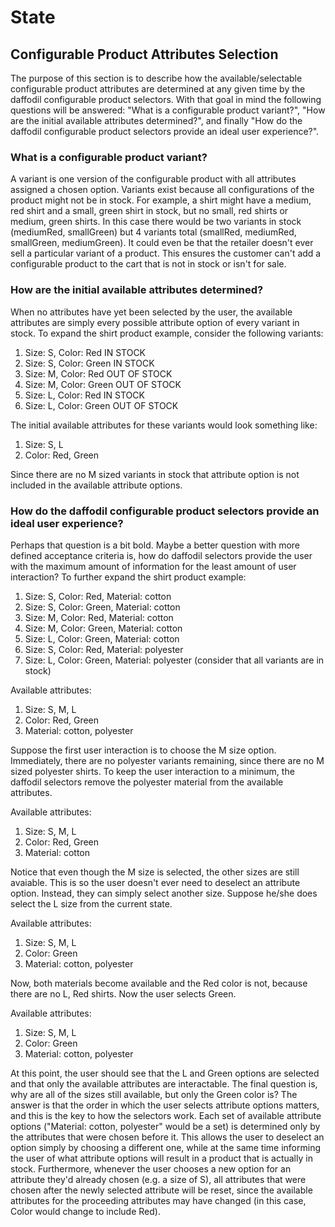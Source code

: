 # State

## Configurable Product Attributes Selection
The purpose of this section is to describe how the available/selectable configurable product attributes are determined at any given time by the daffodil configurable product selectors. With that goal in mind the following questions will be answered: "What is a configurable product variant?", "How are the initial available attributes determined?", and finally "How do the daffodil configurable product selectors provide an ideal user experience?".

### What is a configurable product variant?
A variant is one version of the configurable product with all attributes assigned a chosen option. Variants exist because all configurations of the product might not be in stock. For example, a shirt might have a medium, red shirt and a small, green shirt in stock, but no small, red shirts or medium, green shirts. In this case there would be two variants in stock (mediumRed, smallGreen) but 4 variants total (smallRed, mediumRed, smallGreen, mediumGreen). It could even be that the retailer doesn't ever sell a particular variant of a product. This ensures the customer can't add a configurable product to the cart that is not in stock or isn't for sale.

### How are the initial available attributes determined?
When no attributes have yet been selected by the user, the available attributes are simply every possible attribute option of every variant in stock. To expand the shirt product example, consider the following variants:

1. Size: S,     Color: Red        IN STOCK
2. Size: S,     Color: Green      IN STOCK
3. Size: M,     Color: Red        OUT OF STOCK
4. Size: M,     Color: Green      OUT OF STOCK
5. Size: L,     Color: Red        IN STOCK
6. Size: L,     Color: Green      OUT OF STOCK

The initial available attributes for these variants would look something like:
1. Size: S, L
2. Color: Red, Green

Since there are no M sized variants in stock that attribute option is not included in the available attribute options.

### How do the daffodil configurable product selectors provide an ideal user experience?
Perhaps that question is a bit bold. Maybe a better question with more defined acceptance criteria is, how do daffodil selectors provide the user with the maximum amount of information for the least amount of user interaction? To further expand the shirt product example:

1. Size: S,     Color: Red,     Material: cotton
2. Size: S,     Color: Green,   Material: cotton
3. Size: M,     Color: Red,     Material: cotton
4. Size: M,     Color: Green,   Material: cotton
5. Size: L,     Color: Green,   Material: cotton
6. Size: S,     Color: Red,     Material: polyester
7. Size: L,     Color: Green,   Material: polyester
(consider that all variants are in stock)

Available attributes:
1. Size: S, M, L
2. Color: Red, Green
3. Material: cotton, polyester

Suppose the first user interaction is to choose the M size option. Immediately, there are no polyester variants remaining, since there are no M sized polyester shirts. To keep the user interaction to a minimum, the daffodil selectors remove the polyester material from the available attributes.

Available attributes:
1. Size: S, M, L
2. Color: Red, Green
3. Material: cotton

Notice that even though the M size is selected, the other sizes are still avaiable. This is so the user doesn't ever need to deselect an attribute option. Instead, they can simply select another size. Suppose he/she does select the L size from the current state.

Available attributes:
1. Size: S, M, L
2. Color: Green
3. Material: cotton, polyester

Now, both materials become available and the Red color is not, because there are no L, Red shirts. Now the user selects Green.

Available attributes:
1. Size: S, M, L
2. Color: Green
3. Material: cotton, polyester

At this point, the user should see that the L and Green options are selected and that only the available attributes are interactable. The final question is, why are all of the sizes still available, but only the Green color is? The answer is that the order in which the user selects attribute options matters, and this is the key to how the selectors work. Each set of available attribute options ("Material: cotton, polyester" would be a set) is determined only by the attributes that were chosen before it. This allows the user to deselect an option simply by choosing a different one, while at the same time informing the user of what attribute options will result in a product that is actually in stock. Furthermore, whenever the user chooses a new option for an attribute they'd already chosen (e.g. a size of S), all attributes that were chosen after the newly selected attribute will be reset, since the available attributes for the proceeding attributes may have changed (in this case, Color would change to include Red). 

